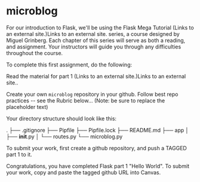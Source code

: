 # microblog

For our introduction to Flask, we'll be using the Flask Mega Tutorial (Links to an external site.)Links to an external site. series, a course designed by Miguel Grinberg.  Each chapter of this series will serve as both a reading, and assignment. Your instructors will guide you through any difficulties throughout the course.

To complete this first assignment, do the following:

Read the material for part 1 (Links to an external site.)Links to an external site..

Create your own `microblog` repository in your github. Follow best repo practices -- see the Rubric below... (Note: be sure to replace the placeholder text)

Your directory structure should look like this:

.
├── .gitignore
├── Pipfile
├── Pipfile.lock
├── README.md
├── app
│   ├── __init__.py
│   └── routes.py
└── microblog.py

To submit your work, first create a github repository, and push a TAGGED part 1 to it.  

Congratulations, you have completed Flask part 1 "Hello World".  To submit your work, copy and paste the tagged github URL into Canvas.  
